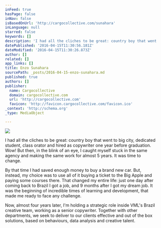 ```yaml
---
inFeed: true
hasPage: false
inNav: false
isBasedOnUrl: 'http://cargocollective.com/sunahara'
inLanguage: null
starred: false
keywords: []
description: 'I had all the cliches to be great: country boy that went to big city, dedicated student, class orator and hired as copywriter one year before graduation. Wow! But then, in the blink of an eye, I caught myself stuck in the same agency and making the same work for almost 5 years. It was time to change.'
datePublished: '2016-04-15T11:30:56.181Z'
dateModified: '2016-04-15T11:30:26.873Z'
author: []
related: []
app_links: []
title: Enzo Sunahara
sourcePath: _posts/2016-04-15-enzo-sunahara.md
published: true
authors: []
publisher:
  name: Cargocollective
  domain: cargocollective.com
  url: 'http://cargocollective.com'
  favicon: 'http://favicon.cargocollective.com/favicon.ico'
_context: 'http://schema.org'
_type: MediaObject

---
```

![](https://the-grid-user-content.s3-us-west-2.amazonaws.com/2f918bf3-eb5f-4acc-8a38-c703304cb661.jpg)

I had all the cliches to be great: country boy that went to big city, dedicated student, class orator and hired as copywriter one year before graduation. Wow! But then, in the blink of an eye, I caught myself stuck in the same agency and making the same work for almost 5 years. It was time to change.

By that time I had saved enough money to buy a brand new car. But, instead, my choice was to use all of it buying a ticket to the Big Apple and paying some courses there. That changed my entire life: just one day after coming back to Brazil I got a job, and 9 months after I got my dream job. It was the beginning of incredible times of learning and development, that made me ready to face any challenge.

Now, almost four years later, I'm holding a strategic role inside VML's Brazil creative team, working as a senior copywriter. Together with other departments, we seek to deliver to our clients effective and out of the box solutions, based on behaviours, data analysis and creative talent.